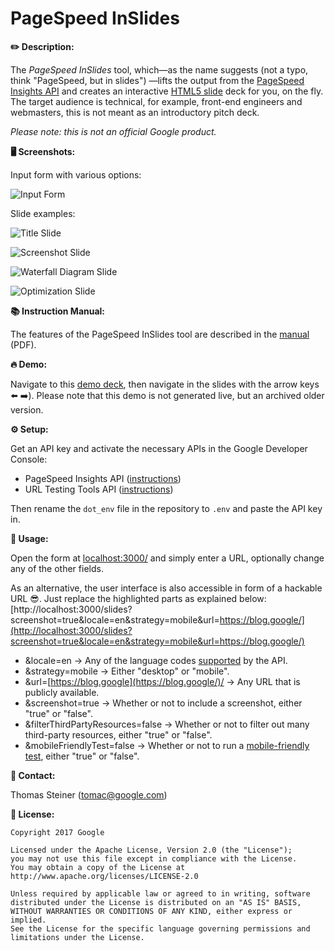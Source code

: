 # PageSpeed InSlides

**✏️ Description:**

The *PageSpeed InSlides* tool, which—as the name suggests
(not a typo, think "PageSpeed, but in slides") —lifts the output from the
[PageSpeed Insights API](https://developers.google.com/speed/docs/insights/v2/reference/pagespeedapi/runpagespeed)
and creates an interactive [HTML5 slide](http://tomayac.github.io/html5-slides/template.html#1)
deck for you, on the fly. The target audience is technical, for example,
front-end engineers and webmasters, this is not meant as an introductory pitch deck.

*Please note: this is not an official Google product.*

**🖥 Screenshots:**

Input form with various options:

![Input Form](https://github.com/google/pagespeed-inslides/blob/master/docs/0.png)

Slide examples:

![Title Slide](https://github.com/google/pagespeed-inslides/blob/master/docs/1.png)

![Screenshot Slide](https://github.com/google/pagespeed-inslides/blob/master/docs/2.png)

![Waterfall Diagram Slide](https://github.com/google/pagespeed-inslides/blob/master/docs/3.png)

![Optimization Slide](https://github.com/google/pagespeed-inslides/blob/master/docs/4.png)

**📚 Instruction Manual:**

The features of the PageSpeed InSlides tool are described in the [manual](https://github.com/google/pagespeed-inslides/raw/master/docs/instructions.pdf) (PDF).

**🔥 Demo:**

Navigate to this [demo deck](https://google.github.io/pagespeed-inslides/),
then navigate in the slides with the arrow keys ⬅️ ➡️).
Please note that this demo is not generated live, but an archived older version.

**⚙️ Setup:**

Get an API key and activate the necessary APIs in the Google Developer Console:

* PageSpeed Insights API ([instructions](https://developers.google.com/speed/docs/insights/v2/first-app#APIKey))
* URL Testing Tools API ([instructions](https://developers.google.com/webmaster-tools/search-console-api/v1/configure))

Then rename the ```dot_env``` file in the repository to ```.env``` and paste the API key in.

**🔨 Usage:**

Open the form at [localhost:3000/](http://localhost:3000) and simply enter a URL,
optionally change any of the other fields.

As an alternative, the user interface is also accessible in form of a hackable URL 😎.
Just replace the highlighted parts as explained below:
[http://localhost:3000/slides?screenshot=true&locale=en&strategy=mobile&url=https://blog.google/](http://localhost:3000/slides?screenshot=true&locale=en&strategy=mobile&url=https://blog.google/)
*   &locale=en → Any of the language codes [supported](https://developers.google.com/speed/docs/insights/languages) by the API.
*   &strategy=mobile → Either "desktop" or "mobile".
*   &url=[https://blog.google](https://blog.google/)/ → Any URL that is publicly available.
*   &screenshot=true → Whether or not to include a screenshot, either "true" or "false".
*   &filterThirdPartyResources=false → Whether or not to filter out many third-party resources, either "true" or "false".
*   &mobileFriendlyTest=false → Whether or not to run a [mobile-friendly test](https://developers.google.com/webmaster-tools/search-console-api/), either "true" or "false".

**📧 Contact:**

Thomas Steiner ([tomac@google.com](mailto:tomac@google.com))

**📄 License:**

```plaintext
Copyright 2017 Google

Licensed under the Apache License, Version 2.0 (the "License");
you may not use this file except in compliance with the License.
You may obtain a copy of the License at
http://www.apache.org/licenses/LICENSE-2.0

Unless required by applicable law or agreed to in writing, software
distributed under the License is distributed on an "AS IS" BASIS,
WITHOUT WARRANTIES OR CONDITIONS OF ANY KIND, either express or implied.
See the License for the specific language governing permissions and
limitations under the License.
```
